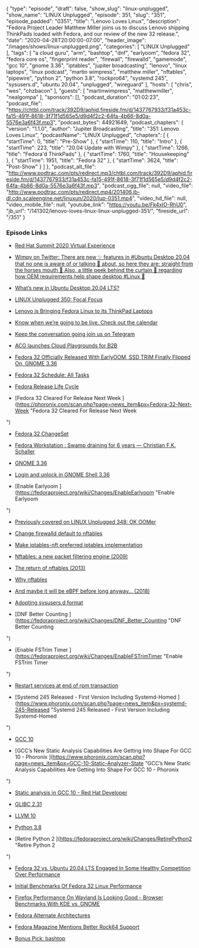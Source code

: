 {
  "type": "episode",
  "draft": false,
  "show_slug": "linux-unplugged",
  "show_name": "LINUX Unplugged",
  "episode": 351,
  "slug": "351",
  "episode_padded": "0351",
  "title": "Lenovo Loves Linux",
  "description": "Fedora Project Leader Matthew Miller joins us to discuss Lenovo shipping ThinkPads loaded with Fedora, and our review of the new 32 release.",
  "date": "2020-04-28T20:00:00-07:00",
  "header_image": "/images/shows/linux-unplugged.png",
  "categories": [
    "LINUX Unplugged"
  ],
  "tags": [
    "a cloud guru",
    "arm",
    "bashtop",
    "dnf",
    "earlyoom",
    "fedora 32",
    "fedora core os",
    "fingerprint reader",
    "firewall",
    "firewalld",
    "gamemode",
    "gcc 10",
    "gnome 3.36",
    "iptables",
    "jupiter broadcasting",
    "lenovo",
    "linux laptops",
    "linux podcast",
    "martin wimpress",
    "matthew miller",
    "nftables",
    "pipewire",
    "python 2",
    "python 3.8",
    "rockpro64",
    "systemd 245",
    "sysusers.d",
    "ubuntu 20.04",
    "unplugged",
    "wireguard"
  ],
  "hosts": [
    "chris",
    "wes",
    "chzbacon"
  ],
  "guests": [
    "martinwimpress",
    "matthewmiller",
    "nealgompa"
  ],
  "sponsors": [],
  "podcast_duration": "01:02:23",
  "podcast_file": "https://chtbl.com/track/392D9/aphid.fireside.fm/d/1437767933/f31a453c-fa15-491f-8618-3f71f1d565e5/d9d4f2c2-64fa-4b66-8d0a-5576e3a6f43f.mp3",
  "podcast_bytes": 44921649,
  "podcast_chapters": {
    "version": "1.1.0",
    "author": "Jupiter Broadcasting",
    "title": "351: Lenovo Loves Linux",
    "podcastName": "LINUX Unplugged",
    "chapters": [
      {
        "startTime": 0,
        "title": "Pre-Show"
      },
      {
        "startTime": 110,
        "title": "Intro"
      },
      {
        "startTime": 223,
        "title": "20.04 Update with Wimpy"
      },
      {
        "startTime": 1266,
        "title": "Fedora'd ThinkPads"
      },
      {
        "startTime": 1760,
        "title": "Housekeeping"
      },
      {
        "startTime": 1951,
        "title": "Fedora 32"
      },
      {
        "startTime": 3624,
        "title": "Post-Show"
      }
    ]
  },
  "podcast_alt_file": "http://www.podtrac.com/pts/redirect.mp3/chtbl.com/track/392D9/aphid.fireside.fm/d/1437767933/f31a453c-fa15-491f-8618-3f71f1d565e5/d9d4f2c2-64fa-4b66-8d0a-5576e3a6f43f.mp3",
  "podcast_ogg_file": null,
  "video_file": "http://www.podtrac.com/pts/redirect.mp4/201406.jb-dl.cdn.scaleengine.net/linuxun/2020/lup-0351.mp4",
  "video_hd_file": null,
  "video_mobile_file": null,
  "youtube_link": "https://youtu.be/Fk4xIO-RhU0",
  "jb_url": "/141302/lenovo-loves-linux-linux-unplugged-351/",
  "fireside_url": "/351"
}


### Episode Links

  * [Red Hat Summit 2020 Virtual Experience](https://www.redhat.com/en/summit "Red Hat Summit 2020 Virtual Experience")
  * [Wimpy on Twitter: There are new ✨ features in #Ubuntu Desktop 20.04 that no one is aware of or talking 🙊 about, so here they are; straight from the horses mouth 🐴 Also, a little peek behind the curtain 👀 regarding how OEM requirements help shape desktop #Linux 🐧 ](https://twitter.com/m_wimpress/status/1253619515067432960 "Wimpy on Twitter: There are new ✨ features in #Ubuntu Desktop 20.04 that no one is aware of or talking 🙊 about, so here they are; straight from the horses mouth 🐴 Also, a little peek behind the curtain 👀 regarding how OEM requirements help shape desktop #Linux 🐧
")

  * [What’s new in Ubuntu Desktop 20.04 LTS? ](https://ubuntu.com/blog/whats-new-in-ubuntu-desktop-20-04-lts "What’s new in Ubuntu Desktop 20.04 LTS?
")

  * [LINUX Unplugged 350: Focal Focus ](https://linuxunplugged.com/350 "LINUX Unplugged 350: Focal Focus
")

  * [Lenovo is Bringing Fedora Linux to its ThinkPad Laptops](https://www.omgubuntu.co.uk/2020/04/fedora-on-lenovo-laptops "Lenovo is Bringing Fedora Linux to its ThinkPad Laptops")
  * [Know when we’re going to be live. Check out the calendar ](https://www.jupiterbroadcasting.com/release-calendar/ "Know when we’re going to be live. Check out the calendar
")

  * [Keep the conversation going join us on Telegram ](https://jupiterbroadcasting.com/telegram "Keep the conversation going join us on Telegram
")

  * [ACG launches Cloud Playgrounds for B2B ](https://acloud.guru/cloud-playground "ACG launches Cloud Playgrounds for B2B
")

  * [Fedora 32 Officially Released With EarlyOOM, SSD TRIM Finally Flipped On, GNOME 3.36](https://www.phoronix.com/scan.php?page=news_item&px=Fedora-32-Released "Fedora 32 Officially Released With EarlyOOM, SSD TRIM Finally Flipped On, GNOME 3.36")
  * [Fedora 32 Schedule: All Tasks ](https://fedorapeople.org/groups/schedule/f-32/f-32-all-tasks.html "Fedora 32 Schedule: All Tasks
")

  * [Fedora Release Life Cycle ](https://fedoraproject.org/wiki/Fedora_Release_Life_Cycle "Fedora Release Life Cycle
")

  * [Fedora 32 Cleared For Release Next Week ](https://phoronix.com/scan.php?page=news_item&px=Fedora-32-Next-Week "Fedora 32 Cleared For Release Next Week

")

  * [Fedora 32 ChangeSet ](https://fedoraproject.org/wiki/Releases/32/ChangeSet "Fedora 32 ChangeSet
")

  * [Fedora Workstation : Swamp draining for 6 years — Christian F.K. Schaller ](https://blogs.gnome.org/uraeus/2020/04/28/fedora-workstation-swamp-draining-for-6-years/ "Fedora Workstation : Swamp draining for 6 years — Christian F.K. Schaller
")

  * [GNOME 3.36 ](https://help.gnome.org/misc/release-notes/3.36/ "GNOME 3.36
")

  * [Login and unlock in GNOME Shell 3.36](https://blogs.gnome.org/shell-dev/2020/02/18/login-and-unlock-in-gnome-shell-3-36/ "Login and unlock in GNOME Shell 3.36")
  * [Enable Earlyoom ](https://fedoraproject.org/wiki/Changes/EnableEarlyoom "Enable Earlyoom

")

  * [Previously covered on LINUX Unplugged 348: OK OOMer](https://linuxunplugged.com/348 "Previously covered on LINUX Unplugged 348: OK OOMer")
  * [Change firewalld default to nftables ](https://fedoraproject.org/wiki/Changes/firewalld_default_to_nftables "Change firewalld default to nftables
")

  * [Make iptables-nft preferred iptables implementation ](https://fedoraproject.org/wiki/Changes/iptables-nft-default "Make iptables-nft preferred iptables implementation
")

  * [Nftables: a new packet filtering engine (2009)](https://lwn.net/Articles/324989/ "Nftables: a new packet filtering engine \(2009\)")
  * [The return of nftables (2013)](https://lwn.net/Articles/564095/ "The return of nftables \(2013\)")
  * [Why nftables](https://wiki.nftables.org/wiki-nftables/index.php/Why_nftables%3F "Why nftables")
  * [And maybe it will be eBPF before long anyway… (2018)](https://lwn.net/Articles/747551/ "And maybe it will be eBPF before long anyway… \(2018\)")
  * [Adopting sysusers.d format ](https://fedoraproject.org/wiki/Changes/Adopting_sysusers.d_format "Adopting sysusers.d format
")

  * [DNF Better Counting ](https://fedoraproject.org/wiki/Changes/DNF_Better_Counting "DNF Better Counting

")

  * [Enable FSTrim Timer ](https://fedoraproject.org/wiki/Changes/EnableFSTrimTimer "Enable FSTrim Timer

")

  * [Restart services at end of rpm transaction ](https://fedoraproject.org/wiki/Changes/Restart_services_at_end_of_rpm_transaction "Restart services at end of rpm transaction
")

  * [Systemd 245 Released - First Version Including Systemd-Homed ](https://www.phoronix.com/scan.php?page=news_item&px=systemd-245-Released "Systemd 245 Released - First Version Including Systemd-Homed

")

  * [GCC 10 ](https://fedoraproject.org/wiki/Changes/GCC10 "GCC 10
")

  * [GCC’s New Static Analysis Capabilities Are Getting Into Shape For GCC 10 - Phoronix ](https://www.phoronix.com/scan.php?page=news_item&px=GCC-10-Static-Analyzer-State "GCC’s New Static Analysis Capabilities Are Getting Into Shape For GCC 10 - Phoronix

")

  * [Static analysis in GCC 10 - Red Hat Developer ](https://developers.redhat.com/blog/2020/03/26/static-analysis-in-gcc-10/ "Static analysis in GCC 10 - Red Hat Developer
")

  * [GLIBC 2.31 ](https://fedoraproject.org/wiki/Changes/GLIBC231 "GLIBC 2.31
")

  * [LLVM 10 ](https://fedoraproject.org/wiki/Changes/LLVM-10 "LLVM 10
")

  * [Python 3.8 ](https://fedoraproject.org/wiki/Changes/Python3.8 "Python 3.8
")

  * [Retire Python 2 ](https://fedoraproject.org/wiki/Changes/RetirePython2 "Retire Python 2

")

  * [Fedora 32 vs. Ubuntu 20.04 LTS Engaged In Some Healthy Competition Over Performance ](https://www.phoronix.com/scan.php?page=article&item=fedora32-ubuntu2004-perf&num=1 "Fedora 32 vs. Ubuntu 20.04 LTS Engaged In Some Healthy Competition Over Performance
")

  * [Initial Benchmarks Of Fedora 32 Linux Performance ](https://www.phoronix.com/scan.php?page=article&item=fedora-32-benchmarks&num=1 "Initial Benchmarks Of Fedora 32 Linux Performance
")

  * [Firefox Performance On Wayland Is Looking Good - Browser Benchmarks With KDE vs. GNOME ](https://www.phoronix.com/scan.php?page=article&item=fedora-32-firefox&num=1 "Firefox Performance On Wayland Is Looking Good - Browser Benchmarks With KDE vs. GNOME
")

  * [Fedora Alternate Architectures ](https://alt.fedoraproject.org/alt/ "Fedora Alternate Architectures
")

  * [Fedora Magazine Mentions Better Rock64 Support ](https://fedoramagazine.org/announcing-fedora-32/ "Fedora Magazine Mentions Better Rock64 Support
")

  * [Bonus Pick: bashtop](https://github.com/aristocratos/bashtop "Bonus Pick: bashtop")


